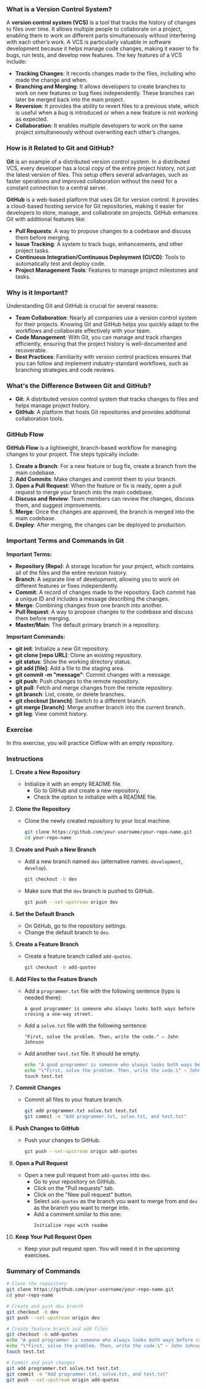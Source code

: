 ### What is a Version Control System?

A **version control system (VCS)** is a tool that tracks the history of changes to files over time. It allows multiple people to collaborate on a project, enabling them to work on different parts simultaneously without interfering with each other’s work. A VCS is particularly valuable in software development because it helps manage code changes, making it easier to fix bugs, run tests, and develop new features. The key features of a VCS include:

- **Tracking Changes**: It records changes made to the files, including who made the change and when.
- **Branching and Merging**: It allows developers to create branches to work on new features or bug fixes independently. These branches can later be merged back into the main project.
- **Reversion**: It provides the ability to revert files to a previous state, which is useful when a bug is introduced or when a new feature is not working as expected.
- **Collaboration**: It enables multiple developers to work on the same project simultaneously without overwriting each other’s changes.

### How is it Related to Git and GitHub?

**Git** is an example of a distributed version control system. In a distributed VCS, every developer has a local copy of the entire project history, not just the latest version of files. This setup offers several advantages, such as faster operations and improved collaboration without the need for a constant connection to a central server.

**GitHub** is a web-based platform that uses Git for version control. It provides a cloud-based hosting service for Git repositories, making it easier for developers to store, manage, and collaborate on projects. GitHub enhances Git with additional features like:

- **Pull Requests**: A way to propose changes to a codebase and discuss them before merging.
- **Issue Tracking**: A system to track bugs, enhancements, and other project tasks.
- **Continuous Integration/Continuous Deployment (CI/CD)**: Tools to automatically test and deploy code.
- **Project Management Tools**: Features to manage project milestones and tasks.

### Why is it Important?

Understanding Git and GitHub is crucial for several reasons:

- **Team Collaboration**: Nearly all companies use a version control system for their projects. Knowing Git and GitHub helps you quickly adapt to the workflows and collaborate effectively with your team.
- **Code Management**: With Git, you can manage and track changes efficiently, ensuring that the project history is well-documented and recoverable.
- **Best Practices**: Familiarity with version control practices ensures that you can follow and implement industry-standard workflows, such as branching strategies and code reviews.

### What's the Difference Between Git and GitHub?

- **Git**: A distributed version control system that tracks changes to files and helps manage project history.
- **GitHub**: A platform that hosts Git repositories and provides additional collaboration tools.

### GitHub Flow

**GitHub Flow** is a lightweight, branch-based workflow for managing changes to your project. The steps typically include:

1. **Create a Branch**: For a new feature or bug fix, create a branch from the main codebase.
2. **Add Commits**: Make changes and commit them to your branch.
3. **Open a Pull Request**: When the feature or fix is ready, open a pull request to merge your branch into the main codebase.
4. **Discuss and Review**: Team members can review the changes, discuss them, and suggest improvements.
5. **Merge**: Once the changes are approved, the branch is merged into the main codebase.
6. **Deploy**: After merging, the changes can be deployed to production.

### Important Terms and Commands in Git

**Important Terms:**

- **Repository (Repo)**: A storage location for your project, which contains all of the files and the entire revision history.
- **Branch**: A separate line of development, allowing you to work on different features or fixes independently.
- **Commit**: A record of changes made to the repository. Each commit has a unique ID and includes a message describing the changes.
- **Merge**: Combining changes from one branch into another.
- **Pull Request**: A way to propose changes to the codebase and discuss them before merging.
- **Master/Main**: The default primary branch in a repository.

**Important Commands:**

- **git init**: Initialize a new Git repository.
- **git clone [repo URL]**: Clone an existing repository.
- **git status**: Show the working directory status.
- **git add [file]**: Add a file to the staging area.
- **git commit -m "message"**: Commit changes with a message.
- **git push**: Push changes to the remote repository.
- **git pull**: Fetch and merge changes from the remote repository.
- **git branch**: List, create, or delete branches.
- **git checkout [branch]**: Switch to a different branch.
- **git merge [branch]**: Merge another branch into the current branch.
- **git log**: View commit history.

### Exercise

In this exercise, you will practice Gitflow with an empty repository. 
### Instructions

1. **Create a New Repository**
   - Initialize it with an empty README file.
     - Go to GitHub and create a new repository.
     - Check the option to initialize with a README file.

2. **Clone the Repository**
   - Clone the newly created repository to your local machine.
     ```sh
     git clone https://github.com/your-username/your-repo-name.git
     cd your-repo-name
     ```

3. **Create and Push a New Branch**
   - Add a new branch named `dev` (alternative names: `development`, `develop`).
     ```sh
     git checkout -b dev
     ```
   - Make sure that the `dev` branch is pushed to GitHub.
     ```sh
     git push --set-upstream origin dev
     ```

4. **Set the Default Branch**
   - On GitHub, go to the repository settings.
   - Change the default branch to `dev`.

5. **Create a Feature Branch**
   - Create a feature branch called `add-quotes`.
     ```sh
     git checkout -b add-quotes
     ```

6. **Add Files to the Feature Branch**
   - Add a `programmer.txt` file with the following sentence (typo is needed there):
     ```
     A good programmer is someone who always looks both ways before crosing a one-way street.
     ```
   - Add a `solve.txt` file with the following sentence:
     ```
     "First, solve the problem. Then, write the code." – John Johnson
     ```
   - Add another `test.txt` file. It should be empty.
     ```sh
     echo "A good programmer is someone who always looks both ways before crosing a one-way street." > programmer.txt
     echo "\"First, solve the problem. Then, write the code.\" – John Johnson" > solve.txt
     touch test.txt
     ```

7. **Commit Changes**
   - Commit all files to your feature branch.
     ```sh
     git add programmer.txt solve.txt test.txt
     git commit -m "Add programmer.txt, solve.txt, and test.txt"
     ```

8. **Push Changes to GitHub**
   - Push your changes to GitHub.
     ```sh
     git push --set-upstream origin add-quotes
     ```

9. **Open a Pull Request**
   - Open a new pull request from `add-quotes` into `dev`.
     - Go to your repository on GitHub.
     - Click on the "Pull requests" tab.
     - Click on the "New pull request" button.
     - Select `add-quotes` as the branch you want to merge from and `dev` as the branch you want to merge into.
     - Add a comment similar to this one:
       ```
       Initialize repo with readme
       ```

10. **Keep Your Pull Request Open**
    - Keep your pull request open. You will need it in the upcoming exercises.

### Summary of Commands

```sh
# Clone the repository
git clone https://github.com/your-username/your-repo-name.git
cd your-repo-name

# Create and push dev branch
git checkout -b dev
git push --set-upstream origin dev

# Create feature branch and add files
git checkout -b add-quotes
echo "A good programmer is someone who always looks both ways before crosing a one-way street." > programmer.txt
echo "\"First, solve the problem. Then, write the code.\" – John Johnson" > solve.txt
touch test.txt

# Commit and push changes
git add programmer.txt solve.txt test.txt
git commit -m "Add programmer.txt, solve.txt, and test.txt"
git push --set-upstream origin add-quotes
```
